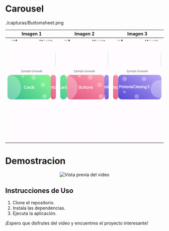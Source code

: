 # Carousel

./capturas/Buttomsheet.png

| Imagen 1 | Imagen 2 | Imagen 3 |
| -------- | -------- | -------- | 
| ![Ejemplo de imagen](./capturas/1.png) | ![Ejemplo de imagen](./capturas/2.png) | ![Ejemplo de imagen](./capturas/3.png)

# Demostracion 

<p align="center">
  <img src="./capturas/demostracion.gif" alt="Vista previa del video" width="300" height="700" />
</p>

## Instrucciones de Uso

1. Clone el repositorio.
2. Instala las dependencias.
3. Ejecuta la aplicación.

¡Espero que disfrutes del video y encuentres el proyecto interesante!
